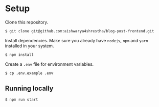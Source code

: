 # Setup

Clone this repository.

```bash
$ git clone git@github.com:aishwarya4shrestha/blog-post-frontend.git
```

Install dependencies. Make sure you already have `nodejs`, `npm` and `yarn` installed in your system.

```bash
$ npm install
```

Create a `.env` file for environment variables.

```bash
$ cp .env.example .env
```

## Running locally

```bash
$ npm run start
```
